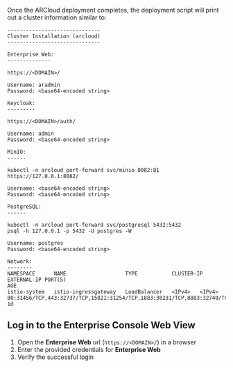 Once the ARCloud deployment completes, the deployment script will print out a cluster information similar to:

```shell showLineNumbers
------------------------------
Cluster Installation (arcloud)
------------------------------

Enterprise Web:
--------------

https://<DOMAIN>/

Username: aradmin
Password: <base64-encoded string>

Keycloak:
---------

https://<DOMAIN>/auth/

Username: admin
Password: <base64-encoded string>

MinIO:
------

kubectl -n arcloud port-forward svc/minio 8082:81
https://127.0.0.1:8082/

Username: <base64-encoded string>
Password: <base64-encoded string>

PostgreSQL:
------

kubectl -n arcloud port-forward svc/postgresql 5432:5432
psql -h 127.0.0.1 -p 5432 -U postgres -W

Username: postgres
Password: <base64-encoded string>

Network:
--------
NAMESPACE      NAME                   TYPE           CLUSTER-IP        EXTERNAL-IP PORT(S)                                                        AGE
istio-system   istio-ingressgateway   LoadBalancer   <IPv4>   <IPv4>   80:31456/TCP,443:32737/TCP,15021:31254/TCP,1883:30231/TCP,8883:32740/TCP    1d
```

## Log in to the Enterprise Console Web View

1. Open the **Enterprise Web** url (`https://<DOMAIN>/`) in a browser
2. Enter the provided credentials for **Enterprise Web**
3. Verify the successful login
